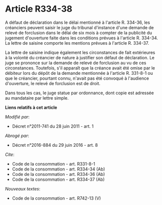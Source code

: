 # Article R334-38

A défaut de déclaration dans le délai mentionné à l'article R. 334-36, les créanciers peuvent saisir le juge du tribunal
d'instance d'une demande de relevé de forclusion dans le délai de six mois à compter de la publicité du jugement d'ouverture
faite dans les conditions prévues à l'article R. 334-34. La lettre de saisine comporte les mentions prévues à l'article R.
334-37. 

La lettre de saisine indique également les circonstances de fait extérieures à la volonté du créancier de nature à justifier
son défaut de déclaration. Le juge se prononce sur la demande de relevé de forclusion au vu de ces circonstances. Toutefois,
s'il apparaît que la créance avait été omise par le débiteur lors du dépôt de la demande mentionnée à l'article R. 331-8-1 ou
que le créancier, pourtant connu, n'avait pas été convoqué à l'audience d'ouverture, le relevé de forclusion est de droit. 

Dans tous les cas, le juge statue par ordonnance, dont copie est adressée au mandataire par lettre simple.

**Liens relatifs à cet article**

_Modifié par_:

  - Décret n°2011-741 du 28 juin 2011 - art. 1

_Abrogé par_:

  - Décret n°2016-884 du 29 juin 2016 - art. 8

_Cite_:

  - Code de la consommation - art. R331-8-1
  - Code de la consommation - art. R334-34 (Ab)
  - Code de la consommation - art. R334-36 (Ab)
  - Code de la consommation - art. R334-37 (Ab)

_Nouveaux textes_:

  - Code de la consommation - art. R742-13 (V)
